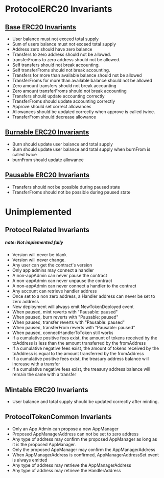 # ProtocolERC20 Invariants

## [Base ERC20 Invariants](../../../../../../../test/client/token/ERC20/invariant/ApplicationERC20Basic.t.i.sol)
- User balance must not exceed total supply
- Sum of users balance must not exceed total supply
- Address zero should have zero balance
- Transfers to zero address should not be allowed.
- transferFroms to zero address should not be allowed.
- Self transfers should not break accounting.
- Self transferFroms should not break accounting.
- Transfers for more than available balance should not be allowed
- TransferFroms for more than available balance should not be allowed
- Zero amount transfers should not break accounting
- Zero amount transferFroms should not break accounting
- Transfers should update accounting correctly
- TransferFroms should update accounting correctly
- Approve should set correct allowances
- Allowances should be updated correctly when approve is called twice.
- TransferFrom should decrease allowance

## [Burnable ERC20 Invariants](../../../../../../../test/client/token/ERC20/invariant/ApplicationERCMintBurn.t.i.sol)
- Burn should update user balance and total supply
- Burn should update user balance and total supply when burnFrom is called twice
- burnFrom should update allowance

## [Pausable ERC20 Invariants](../../../../../../../test/client/token/ERC20/invariant/ApplicationERC20Pause.t.i.sol)
- Transfers should not be possible during paused state
- TransferFroms should not be possible during paused state

# Unimplemented

## Protocol Related Invariants
##### note: Not implemented fully
- Version will never be blank
- Version will never change.
- Any user can get the contract's version
- Only app admins may connect a handler
- A non-appAdmin can never pause the contract
- A non-appAdmin can never unpause the contract
- A non-appAdmin can never connect a handler to the contract
- Any account can retrieve handler address
- Once set to a non zero address, a Handler address can never be set to zero address
- New deployment will always emit NewTokenDeployed event
- When paused, mint reverts with "Pausable: paused"
- When paused, burn reverts with "Pausable: paused"
- When paused, transfer reverts with "Pausable: paused"
- When paused, transferFrom reverts with "Pausable: paused"
- When paused, connectHandlerToToken still works
- If a cumulative positive fees exist, the amount of tokens received by the toAddress is less than the amount transferred by the fromAddress
- If a cumulative negative fees exist, the amount of tokens received by the toAddress is equal to the amount transferred by the fromAddress
- If a cumulative positive fees exist, the treasury address balance will increase with a transfer
- If a cumulative negative fees exist, the treasury address balance will remain the same with a transfer


## Mintable ERC20 Invariants
- User balance and total supply should be updated correctly after minting.


## ProtocolTokenCommon Invariants
- Only an App Admin can propose a new AppManager
- Proposed AppManagerAddress can not be set to zero address
- Any type of address may confirm the proposed AppManager as long as it is the proposed AppManager.
- Only the proposed AppManager may confirm the AppManagerAddress
- When AppManagerAddress is confirmed, AppManagerAddressSet event is always emitted
- Any type of address may retrieve the AppManagerAddress
- Any type of address may retrieve the HandlerAddress
  
